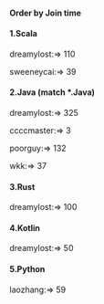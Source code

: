 #### Order by Join time
#### 1.Scala
dreamylost:=> 110

sweeneycai:=> 39

#### 2.Java (match *.Java)
dreamylost:=> 325

ccccmaster:=> 3

poorguy:=> 132

wkk:=> 37

#### 3.Rust
dreamylost:=> 100

#### 4.Kotlin
dreamylost:=> 50

#### 5.Python
laozhang:=> 59

